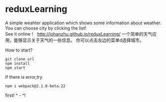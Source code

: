 # reduxLearning

A simple weahter application which shows some information about weather.
You can choose city by clicking the list!</br>
See it online！  http://johanzhu.github.io/reduxLearning/ 
一个简单的天气应用，能够显示关于天气的一些信息。
你可以点击左边的菜单d选择城市。

How to start?

    git clone url
    npm install
    npm start
    
If there is error,try 
  
    npm i webpack@2.1.0-beta.22  
first! ^ - ^!
